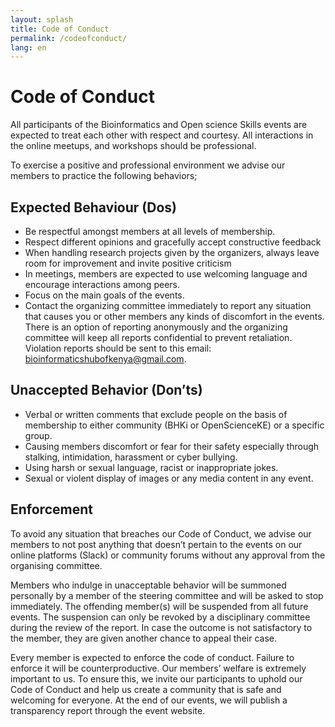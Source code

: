 ```yaml
---
layout: splash
title: Code of Conduct
permalink: /codeofconduct/
lang: en
---
```


# Code of Conduct 

All participants of the Bioinformatics and Open science Skills events are expected to treat each other with respect and courtesy. All interactions in the online meetups, and workshops should be professional.

To exercise a positive and professional environment we advise our members to practice the following behaviors;

## Expected Behaviour (Dos)
- Be respectful amongst members at all levels of membership.
- Respect different opinions and gracefully accept constructive feedback 
- When handling research projects given by the organizers, always leave room for improvement and invite positive criticism   
- In meetings, members are expected to use welcoming language and encourage interactions among peers.
- Focus on the main goals of the events.
- Contact the organizing committee immediately to report any situation that causes you or other members any kinds of discomfort in the events. There is an option of reporting anonymously and the organizing committee will keep all reports confidential to prevent retaliation.
Violation reports should be sent to this email: bioinformaticshubofkenya@gmail.com. 


## Unaccepted Behavior (Don’ts)

- Verbal or written comments that exclude people on the basis of membership to either community (BHKi or OpenScienceKE) or a specific group.
- Causing members discomfort or fear for their safety especially through stalking, intimidation, harassment or cyber bullying.
- Using harsh or sexual language, racist or inappropriate jokes.
- Sexual or violent display of images or any media content in any event.

## Enforcement
To avoid any situation that breaches our Code of Conduct, we advise our members to not post anything that doesn’t pertain to the events on our online platforms (Slack) or community forums without any approval from the organising committee.

Members who indulge in unacceptable behavior will be summoned personally by a member of the steering committee and will be asked to stop immediately. The offending member(s) will be suspended from all future events. The suspension can only be revoked by a disciplinary committee during the review of the report. In case the outcome is not satisfactory to the member, they are given another chance to appeal their case.

Every member is expected to enforce the code of conduct. Failure to enforce it will be counterproductive. Our members’ welfare is extremely important to us. To ensure this, we invite our participants to uphold our Code of Conduct and help us create a community that is safe and welcoming for everyone. At the end of our events, we will publish a transparency report through the event website.
